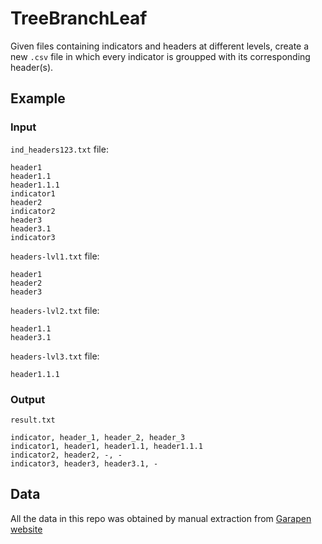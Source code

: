 # TreeBranchLeaf
Given files containing indicators and headers at different levels, create a new `.csv` file in which every indicator is
groupped with its corresponding header(s). 

## Example
### Input
`ind_headers123.txt` file:
```text
header1
header1.1
header1.1.1
indicator1
header2
indicator2
header3
header3.1
indicator3
```
`headers-lvl1.txt` file:
```text
header1
header2
header3
```
`headers-lvl2.txt` file:
```text
header1.1
header3.1
```
`headers-lvl3.txt` file:
```text
header1.1.1
```
 
### Output
`result.txt`
```text
indicator, header_1, header_2, header_3
indicator1, header1, header1.1, header1.1.1 
indicator2, header2, -, -   
indicator3, header3, header3.1, -
```

## Data
All the data in this repo was obtained by manual extraction from [Garapen website](http://www.garapen.net/public_observatorio/ctrl_observatorio.php?lang=es)